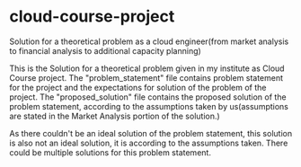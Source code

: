 # cloud-course-project
Solution for a theoretical problem as a cloud engineer(from market analysis to financial analysis to additional capacity planning)

This is the Solution for a theoretical problem given in my institute as Cloud Course project.
The "problem_statement" file contains problem statement for the project and the expectations for solution of the problem of the project.
The "proposed_solution" file contains the proposed solution of the problem statement, according to the assumptions taken by us(assumptions are stated in the Market Analysis portion of the solution.)

As there couldn't be an ideal solution of the problem statement, this solution is also not an ideal solution, it is according to the assumptions taken.
There could be multiple solutions for this problem statement.
